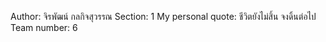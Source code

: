 Author: จิรพัฒน์ กลกิจสุวรรณ
Section: 1
My personal quote: ชีวิตยังไม่สิ้น จงดิ้นต่อไป
Team number: 6

